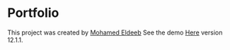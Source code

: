 # Portfolio

This project was created by [Mohamed Eldeeb](https://github.com/M-Hamo)
See the demo [Here](https://eldeeb.netlify.app/)
version 12.1.1.
